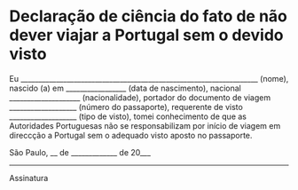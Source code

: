 # Declaração de ciência do fato de não dever viajar a Portugal sem o devido visto

Eu ___________________________________________________________________ (nome),  nascido (a) em _________________ (data de nascimento), nacional ____________________ (nacionalidade), portador do documento de viagem ___________________ (número do passaporte), requerente de visto ___________________ (tipo de visto), tomei conhecimento de que as Autoridades Portuguesas não se responsabilizam por início de viagem em direccção a Portugal sem o adequado visto aposto no passaporte.


São Paulo, __ de _____________ de 20___

 

 
______
Assinatura